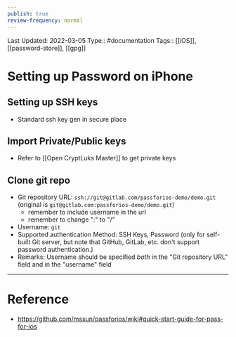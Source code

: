 ```yaml
---
publish: true
review-frequency: normal
---
```

Last Updated: 2022-03-05
Type:: #documentation 
Tags:: [[iOS]], [[password-store]], [[gpg]]

# Setting up Password on iPhone
## Setting up SSH keys
- Standard ssh key gen in secure place
## Import Private/Public keys
- Refer to [[Open CryptLuks Master]] to get private keys

## Clone git repo
-   Git repository URL: `ssh://git@gitlab.com/passforios-demo/demo.git` (original is `git@gitlab.com:passforios-demo/demo.git`)
    -   remember to include username in the url
    -   remember to change ":" to "/"
-   Username: `git`
-   Supported authentication Method: SSH Keys, Password (only for self-built Git server, but note that GitHub, GitLab, etc. don't support password authentication.)
-   Remarks: Username should be specified _both_ in the "Git repository URL" field and in the "username" field

---
# Reference
- https://github.com/mssun/passforios/wiki#quick-start-guide-for-pass-for-ios